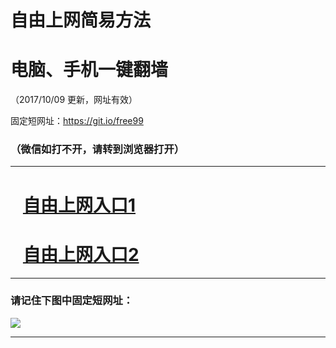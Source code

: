 ﻿# 自由上网简易方法

# 电脑、手机一键翻墙

（2017/10/09 更新，网址有效）

固定短网址：https://git.io/free99

### （微信如打不开，请转到浏览器打开）


***





# &nbsp;&nbsp; <a href="http://ft395927717.fwq-tz-1001.info/fwqtz01.html?t=100900121776 " target="_blank">自由上网入口1</a>
# &nbsp;&nbsp; <a href="http://ft1397530636.fwq-tz-1002.info/fwqtz02.html?t=100900123615 " target="_blank">自由上网入口2</a>
***

### 请记住下图中固定短网址：

<img src="https://s3-us-west-2.amazonaws.com/fwq-1001/yjfq-20170905okok.png" /> 


***


